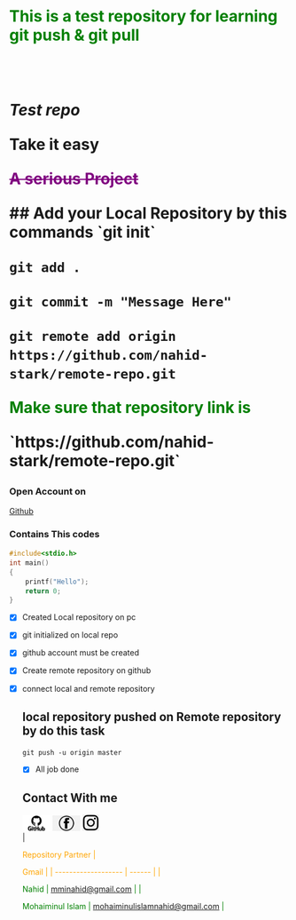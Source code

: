 <h1 style = "color: green"> This is a test repository for learning git push & git pull<h1/>  

<br/>  

_Test repo_  

__Take it easy__  

<p style = "color: purple"><del>A serious Project<p/>  
## Add your Local Repository by this commands  
`git init`  

`git add .`  

`git commit -m "Message Here"`  

`git remote add origin https://github.com/nahid-stark/remote-repo.git`  

  
<p style="color: green">Make sure that repository link is<p/>  
`https://github.com/nahid-stark/remote-repo.git`  
  
### Open Account on  
[Github](https://github.com)  

### Contains This codes  
```c
#include<stdio.h>
int main()
{
    printf("Hello");
    return 0;
}
```  
- [x] Created Local repository on pc
- [x] git initialized on local repo
- [x] github account must be created
- [x] Create remote repository on github
- [x] connect local and remote repository
  
  ## local repository pushed on Remote repository by do this task  

  `git push -u origin master`

  - [x] All job done  

  ## Contact With me  
  [<img src="./GitHub-logo.png" width="50"/>](www.github.com)
  [<img src="./png-transparent-black-facebook-logo-computer-icons-social-media-youtube-facebook-messenger-social-media-logo-internet-social-network.png" width="50"/>](www.facebook.com)
  [<img src="./png-transparent-logo-computer-icons-instagram-logo-miscellaneous-text-logo.png" width="30"/>](www.instragram.com)  
  | <p style="color: orange">Repository Partner | <p style="color: orange">Gmail |
  | ------------------- | ------ |
  | <p style="color: green">Nahid | mminahid@gmail.com |
  | <p style="color: green">Mohaiminul Islam | mohaiminulislamnahid@gmail.com |

